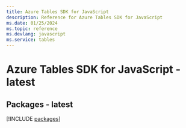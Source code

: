 ```yaml
---
title: Azure Tables SDK for JavaScript
description: Reference for Azure Tables SDK for JavaScript
ms.date: 01/25/2024
ms.topic: reference
ms.devlang: javascript
ms.service: tables
---
```

# Azure Tables SDK for JavaScript - latest
## Packages - latest
[!INCLUDE [packages](tables-index.md)]